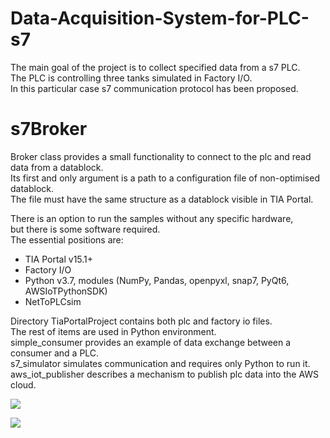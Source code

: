 # Data-Acquisition-System-for-PLC-s7

The main goal of the project is to collect specified data from a s7 PLC.<br />
The PLC is controlling three tanks simulated in Factory I/O.<br />
In this particular case s7 communication protocol has been proposed.<br />

# s7Broker

Broker class provides a small functionality to connect to the plc
and read data from a datablock.<br /> Its first and only argument is
a path to a configuration file of non-optimised datablock.<br /> The file must
have the same structure as a datablock visible in TIA Portal.

There is an option to run the samples without any specific hardware,<br />
but there is some software required.<br />
The essential positions are:
- TIA Portal v15.1+
- Factory I/O
- Python v3.7, modules (NumPy, Pandas, openpyxl, snap7, PyQt6, AWSIoTPythonSDK)
- NetToPLCsim

Directory TiaPortalProject contains both plc and factory io files.<br />
The rest of items are used in Python environment.<br />
simple_consumer provides an example of data exchange between a consumer and a PLC.<br />
s7_simulator simulates communication and requires only Python to run it.<br />
aws_iot_publisher describes a mechanism to publish plc data into the AWS cloud.<br />

![](https://github.com/schneiderautomatyka/Data-Acquisition-System-for-PLC-s7/blob/main/Imgs/app.png)

![](https://github.com/schneiderautomatyka/Data-Acquisition-System-for-PLC-s7/blob/main/Imgs/tanks.png)

